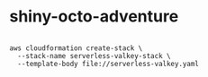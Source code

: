 # shiny-octo-adventure


```

aws cloudformation create-stack \
  --stack-name serverless-valkey-stack \
  --template-body file://serverless-valkey.yaml

  ```